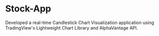 # Stock-App
Developed a real-time Candlestick Chart Visualization application using TradingView's Lightweight Chart Library and AlphaVantage API. 
